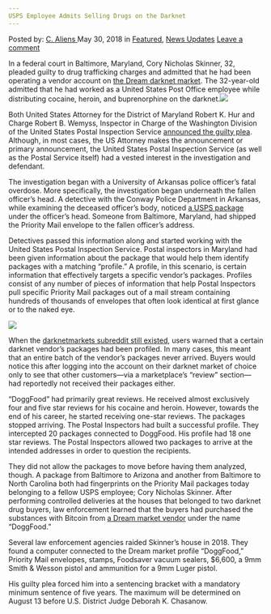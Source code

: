 ```yaml
---
USPS Employee Admits Selling Drugs on the Darknet
---
```

<article class="post-listing post-25869 post type-post status-publish format-standard has-post-thumbnail hentry 
 tag-admits tag-darknet tag-employee tag-selling tag-usps">
<div class="post-inner">
<span>Posted by: <a href="https://www.deepdotweb.com/author/caliens/" title="">C. Aliens </a></span>
<span>May 30, 2018</span>
<span>in <a href="https://www.deepdotweb.com/category/deepdot-news/" rel="category tag">Featured</a>, <a href="https://www.deepdotweb.com/category/news-updates/" rel="category tag">News Updates</a></span>
<span><a href="https://www.deepdotweb.com/2018/05/30/usps-employee-admits-selling-drugs-on-the-darknet/#respond">Leave a comment</a></span>


<p>In a federal court in Baltimore, Maryland, Cory Nicholas Skinner, 32, pleaded guilty to drug trafficking charges and admitted that he had been operating a vendor account on <a href="https://www.deepdotweb.com/marketplace-directory/listing/dream-market">the Dream darknet market</a>. The 32-year-old admitted that he had worked as a United States Post Office employee while distributing cocaine, heroin, and buprenorphine on the darknet.<img class="wp-image-25874 aligncenter" src="https://www.deepdotweb.com/wp-content/uploads/2018/05/word-image-61.jpeg" srcset="https://www.deepdotweb.com/wp-content/uploads/2018/05/word-image-61.jpeg 660w, https://www.deepdotweb.com/wp-content/uploads/2018/05/word-image-61-300x150.jpeg 300w" sizes="(max-width: 660px) 100vw, 660px" /></p>
<p>Both United States Attorney for the District of Maryland Robert K. Hur and Charge Robert B. Wemyss, Inspector in Charge of the Washington Division of the United States Postal Inspection Service <a href="https://www.justice.gov/usao-md/pr/former-us-postal-worker-and-dark-web-vendor-pleads-guilty-conspiracy-distribute-heroin">announced the guilty plea</a>. Although, in most cases, the US Attorney makes the announcement or primary announcement, the United States Postal Inspection Service (as well as the Postal Service itself) had a vested interest in the investigation and defendant.</p>
<p>The investigation began with a University of Arkansas police officer&#8217;s fatal overdose. More specifically, the investigation began underneath the fallen officer&#8217;s head. A detective with the Conway Police Department in Arkansas, while examining the deceased officer&#8217;s body, noticed <a href="https://www.deepdotweb.com/tag/usps/">a USPS package</a> under the officer&#8217;s head. Someone from Baltimore, Maryland, had shipped the Priority Mail envelope to the fallen officer&#8217;s address.</p>
<p>Detectives passed this information along and started working with the United States Postal Inspection Service. Postal inspectors in Maryland had been given information about the package that would help them identify packages with a matching “profile.” A profile, in this scenario, is certain information that effectively targets a specific vendor’s packages. Profiles consist of any number of pieces of information that help Postal Inspectors pull specific Priority Mail packages out of a mail stream containing hundreds of thousands of envelopes that often look identical at first glance or to the naked eye.</p>
<p><img class="wp-image-25875" src="https://www.deepdotweb.com/wp-content/uploads/2018/05/word-image-62.jpeg" srcset="https://www.deepdotweb.com/wp-content/uploads/2018/05/word-image-62.jpeg 660w, https://www.deepdotweb.com/wp-content/uploads/2018/05/word-image-62-300x150.jpeg 300w" sizes="(max-width: 660px) 100vw, 660px" /></p>
<p>When the <a href="https://www.deepdotweb.com/2018/03/21/reddit-just-banned-r-darknetmarkets-biggest-darknet-subreddit/">darknetmarkets subreddit still existed</a>, users warned that a certain darknet vendor’s packages had been profiled. In many cases, this meant that an entire batch of the vendor&#8217;s packages never arrived. Buyers would notice this after logging into the account on their darknet market of choice only to see that other customers—via a marketplace’s “review” section—had reportedly not received their packages either.</p>
<p>“DoggFood” had primarily great reviews. He received almost exclusively four and five star reviews for his cocaine and heroin. However, towards the end of his career, he started receiving one-star reviews. The packages stopped arriving. The Postal Inspectors had built a successful profile. They intercepted 20 packages connected to DoggFood. His profile had 18 one star reviews. The Postal Inspectors allowed two packages to arrive at the intended addresses in order to question the recipients.</p>
<p>They did not allow the packages to move before having them analyzed, though. A package from Baltimore to Arizona and another from Baltimore to North Carolina both had fingerprints on the Priority Mail packages today belonging to a fellow USPS employee; Cory Nicholas Skinner. After performing controlled deliveries at the houses that belonged to two darknet drug buyers, law enforcement learned that the buyers had purchased the substances with Bitcoin from <a href="https://www.deepdotweb.com/marketplace-directory/listing/dream-market">a Dream market vendor</a> under the name “DoggFood.”</p>
<p>Several law enforcement agencies raided Skinner’s house in 2018. They found a computer connected to the Dream market profile “DoggFood,” Priority Mail envelopes, stamps, Foodsaver vacuum sealers, $6,600, a 9mm Smith &amp; Wesson pistol and ammunition for a 9mm Luger pistol.</p>
<p>His guilty plea forced him into a sentencing bracket with a mandatory minimum sentence of five years. The maximum will be determined on August 13 before U.S. District Judge Deborah K. Chasanow.</p>
</div>
<span style="display:none"><a href="https://www.deepdotweb.com/tag/admits/" rel="tag">admits</a> <a href="https://www.deepdotweb.com/tag/darknet/" rel="tag">darknet</a> <a href="https://www.deepdotweb.com/tag/drugs/" rel="tag">drugs</a> <a href="https://www.deepdotweb.com/tag/employee/" rel="tag">employee</a> <a href="https://www.deepdotweb.com/tag/selling/" rel="tag">selling</a> <a href="https://www.deepdotweb.com/tag/usps/" rel="tag">usps</a></span> <span style="display:none" class="updated">2018-05-30</span>
<div style="display:none" class="vcard author" itemprop="author" itemscope itemtype="http://schema.org/Person"><strong class="fn" itemprop="name"><a href="https://www.deepdotweb.com/author/caliens/" title="Posts by C. Aliens" rel="author">C. Aliens</a></strong></div>
</div>
</article>

